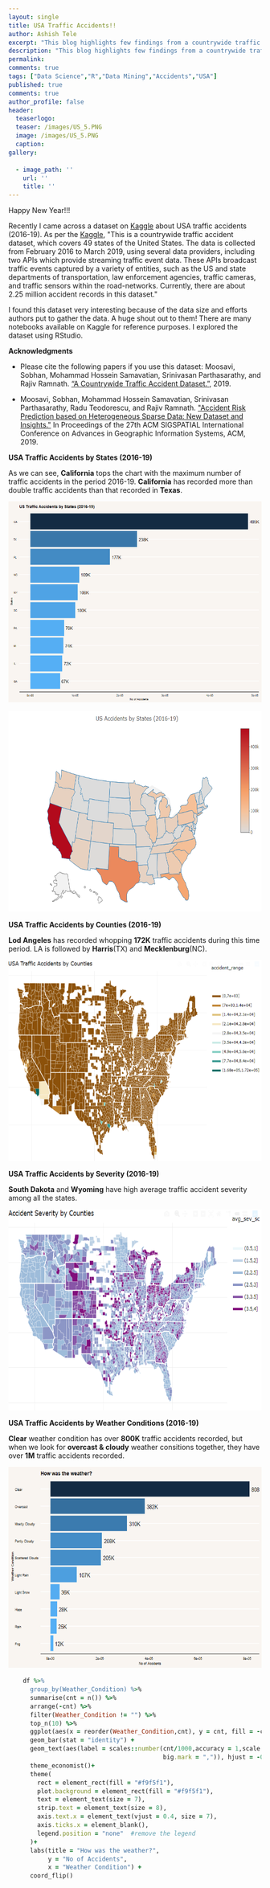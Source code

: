 ```yaml
---
layout: single
title: USA Traffic Accidents!!
author: Ashish Tele
excerpt: "This blog highlights few findings from a countrywide traffic accident dataset (USA), collected from February 2016 to December 2019, using several data providers, including two APIs which provide streaming traffic event data. There are about 3.0 million accident records in this dataset."
description: "This blog highlights few findings from a countrywide traffic accident dataset (USA), collected from February 2016 to December 2019, using several data providers, including two APIs which provide streaming traffic event data. There are about 3.0 million accident records in this dataset."
permalink:
comments: true
tags: ["Data Science","R","Data Mining","Accidents","USA"]
published: true
comments: true
author_profile: false
header:
  teaserlogo:
  teaser: /images/US_5.PNG
  image: /images/US_5.PNG
  caption:
gallery:

  - image_path: ''
    url: ''
    title: ''
---
```

Happy New Year!!!

Recently I came across a dataset on [Kaggle](https://www.kaggle.com/sobhanmoosavi/us-accidents) about USA traffic accidents (2016-19). As per the [Kaggle](https://www.kaggle.com/sobhanmoosavi/us-accidents), "This is a countrywide traffic accident dataset, which covers 49 states of the United States. The data is collected from February 2016 to March 2019, using several data providers, including two APIs which provide streaming traffic event data. These APIs broadcast traffic events captured by a variety of entities, such as the US and state departments of transportation, law enforcement agencies, traffic cameras, and traffic sensors within the road-networks. Currently, there are about 2.25 million accident records in this dataset."

I found this dataset very interesting because of the data size and efforts authors put to gather the data. A huge shout out to them! There are many notebooks available on Kaggle for reference purposes. I explored the dataset using RStudio.

**Acknowledgments**

* Please cite the following papers if you use this dataset:
  Moosavi, Sobhan, Mohammad Hossein Samavatian, Srinivasan Parthasarathy, and Rajiv Ramnath. [“A Countrywide Traffic Accident Dataset.”](https://arxiv.org/abs/1906.05409), 2019.

* Moosavi, Sobhan, Mohammad Hossein Samavatian, Srinivasan Parthasarathy, Radu Teodorescu, and Rajiv Ramnath. ["Accident Risk Prediction based on Heterogeneous Sparse Data: New Dataset and Insights."](https://arxiv.org/abs/1906.05409) In Proceedings of the 27th ACM SIGSPATIAL International Conference on Advances in Geographic Information Systems, ACM, 2019.

**USA Traffic Accidents by States (2016-19)**

As we can see, **California** tops the chart with the maximum number of traffic accidents in the period 2016-19. **California** has recorded more than double traffic accidents than that recorded in **Texas**.

<p align="center">
  <img width="600" height="400" src="/images/US_1.PNG">
</p>


<p align="center">
  <img width="600" height="400" src="/images/US_2.PNG">
</p>


**USA Traffic Accidents by Counties (2016-19)**

**Lod Angeles** has recorded whopping **172K** traffic accidents during this time period. LA is followed by **Harris**(TX) and **Mecklenburg**(NC). 

<p align="center">
  <img width="600" height="400" src="/images/US_3.PNG">
</p>

**USA Traffic Accidents by Severity (2016-19)**

**South Dakota** and **Wyoming** have high average traffic accident severity among all the states. 

<p align="center">
  <img width="600" height="400" src="/images/US_4.PNG">
</p>


**USA Traffic Accidents by Weather Conditions (2016-19)**

**Clear** weather condition has over **800K** traffic accidents recorded, but when we look for **overcast & cloudy** weather consitions together, they have over **1M** traffic accidents recorded.

<p align="center">
  <img width="600" height="400" src="/images/US_6.PNG">
</p>

```ruby
    df %>% 
      group_by(Weather_Condition) %>% 
      summarise(cnt = n()) %>% 
      arrange(-cnt) %>% 
      filter(Weather_Condition != "") %>% 
      top_n(10) %>% 
      ggplot(aes(x = reorder(Weather_Condition,cnt), y = cnt, fill = -cnt)) + 
      geom_bar(stat = "identity") +
      geom_text(aes(label = scales::number(cnt/1000,accuracy = 1,scale = 1, suffix = "K",
                                           big.mark = ",")), hjust = -0.2) +
      theme_economist()+
      theme(
        rect = element_rect(fill = "#f9f5f1"),
        plot.background = element_rect(fill = "#f9f5f1"),
        text = element_text(size = 7),
        strip.text = element_text(size = 8),
        axis.text.x = element_text(vjust = 0.4, size = 7),
        axis.ticks.x = element_blank(),
        legend.position = "none"  #remove the legend
      )+
      labs(title = "How was the weather?",
           y = "No of Accidents",
           x = "Weather Condition") +
      coord_flip()
```

